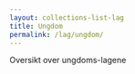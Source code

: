 ```yaml
---
layout: collections-list-lag
title: Ungdom
permalink: /lag/ungdom/
---
```


Oversikt over ungdoms-lagene
